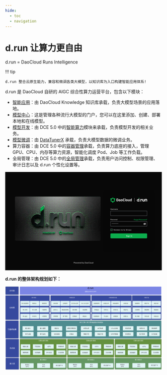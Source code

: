```yaml
---
hide:
  - toc
  - navigation
---
```


# d.run 让算力更自由

d.run = DaoCloud Runs Intelligence

!!! tip

    d.run 整合云原生能力，兼容和微调各类大模型，以知识库为入口构建智能应用体系!

d.run 是 DaoCloud 自研的 AIGC 综合性算力运营平台，包含以下模块：

- [智能应用](./dak/index.md)：由 DaoCloud Knowledge 知识库承载，负责大模型场景的应用落地。
- [模型中心](./dmc/index.md)：这是管理各种流行大模型的门户，您可以在这里添加、创建、部署本地和在线模型。
- [模型开发](./baize/index.md)：由 DCE 5.0 中的[智能算力](https://docs.daocloud.io/baize/intro/index.html)模块来承载，负责模型开发的相关业务。
- [模型微调](./dtx/index.md)：由 [DataTunerX](https://github.com/DataTunerX/datatunerx) 承载，负责大模型数据的微调业务。
- 算力容器：由 DCE 5.0 中的[容器管理](https://docs.daocloud.io/kpanda/intro/index.html)承载，负责算力底座的接入，管理 GPU、CPU、内存等算力资源，智能化调度 Pod、Job 等工作负载。
- 全局管理：由 DCE 5.0 中的[全局管理](https://docs.daocloud.io/ghippo/intro/index.html)承载，负责用户访问控制、权限管理、审计日志以及 d.run 个性化设置等。

![login](./images/drun-login.jpg)

**d.run 的整体架构规划如下：**

![architecture](./images/architecture.png)
